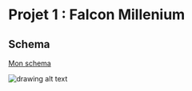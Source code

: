 # Projet 1 : Falcon Millenium

## Schema

[Mon schema](https://docs.google.com/drawings/d/e/2PACX-1vT1UYXvp4UYg1teQgUwwxrN6R5JIV4t7zX8xqvNG0lUwQIvk7NIx8Qkkj60Lm_kI6b0cW-LTLrGhqcF/pub?w=960&h=720)

![drawing alt text](https://docs.google.com/drawings/d/e/2PACX-1vT1UYXvp4UYg1teQgUwwxrN6R5JIV4t7zX8xqvNG0lUwQIvk7NIx8Qkkj60Lm_kI6b0cW-LTLrGhqcF/pub?w=960&h=720/export/png)
